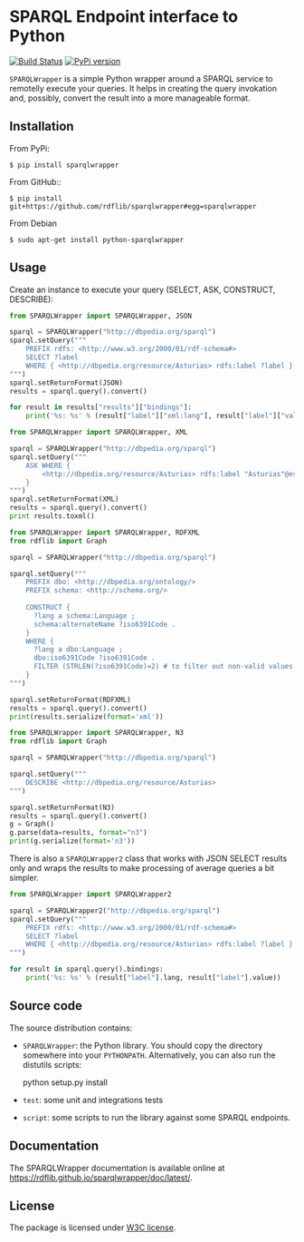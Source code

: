 # SPARQL Endpoint interface to Python

[![Build Status](https://secure.travis-ci.org/RDFLib/sparqlwrapper.svg?branch=master)](https://travis-ci.org/RDFLib/sparqlwrapper)
[![PyPi version](https://badge.fury.io/py/SPARQLWrapper.svg)](https://pypi.python.org/pypi/SPARQLWrapper)

`SPARQLWrapper` is a simple Python wrapper around a SPARQL service to remotelly execute your queries.
It helps in creating the query invokation and, possibly, convert the result into a more manageable format. 


## Installation

From PyPi:

    $ pip install sparqlwrapper


From GitHub::

    $ pip install git+https://github.com/rdflib/sparqlwrapper#egg=sparqlwrapper

From Debian

    $ sudo apt-get install python-sparqlwrapper

## Usage

Create an instance to execute your query (SELECT, ASK, CONSTRUCT, DESCRIBE):

```python
from SPARQLWrapper import SPARQLWrapper, JSON

sparql = SPARQLWrapper("http://dbpedia.org/sparql")
sparql.setQuery("""
    PREFIX rdfs: <http://www.w3.org/2000/01/rdf-schema#>
    SELECT ?label
    WHERE { <http://dbpedia.org/resource/Asturias> rdfs:label ?label }
""")
sparql.setReturnFormat(JSON)
results = sparql.query().convert()

for result in results["results"]["bindings"]:
    print('%s: %s' % (result["label"]["xml:lang"], result["label"]["value"]))
```

```python
from SPARQLWrapper import SPARQLWrapper, XML

sparql = SPARQLWrapper("http://dbpedia.org/sparql")
sparql.setQuery("""
    ASK WHERE { 
        <http://dbpedia.org/resource/Asturias> rdfs:label "Asturias"@es
    }    
""")
sparql.setReturnFormat(XML)
results = sparql.query().convert()
print results.toxml()
```

```python
from SPARQLWrapper import SPARQLWrapper, RDFXML
from rdflib import Graph

sparql = SPARQLWrapper("http://dbpedia.org/sparql")

sparql.setQuery("""
    PREFIX dbo: <http://dbpedia.org/ontology/>
    PREFIX schema: <http://schema.org/>
    
    CONSTRUCT {
      ?lang a schema:Language ;
      schema:alternateName ?iso6391Code . 
    }
    WHERE {
      ?lang a dbo:Language ;
      dbo:iso6391Code ?iso6391Code .
      FILTER (STRLEN(?iso6391Code)=2) # to filter out non-valid values
    }
""")

sparql.setReturnFormat(RDFXML)
results = sparql.query().convert()
print(results.serialize(format='xml'))
```

```python
from SPARQLWrapper import SPARQLWrapper, N3
from rdflib import Graph

sparql = SPARQLWrapper("http://dbpedia.org/sparql")

sparql.setQuery("""
    DESCRIBE <http://dbpedia.org/resource/Asturias>
""")

sparql.setReturnFormat(N3)
results = sparql.query().convert()
g = Graph()
g.parse(data=results, format="n3")
print(g.serialize(format='n3'))
```

There is also a `SPARQLWrapper2` class that works with JSON SELECT results only and wraps the results to make processing of average queries a bit simpler.

```python
from SPARQLWrapper import SPARQLWrapper2

sparql = SPARQLWrapper2("http://dbpedia.org/sparql")
sparql.setQuery("""
    PREFIX rdfs: <http://www.w3.org/2000/01/rdf-schema#>
    SELECT ?label
    WHERE { <http://dbpedia.org/resource/Asturias> rdfs:label ?label }
""")

for result in sparql.query().bindings:
    print('%s: %s' % (result["label"].lang, result["label"].value))
```

## Source code

The source distribution contains:

* `SPARQLWrapper`: the Python library. You should copy the directory somewhere into your `PYTHONPATH`. Alternatively, you can also run the distutils scripts:

    python setup.py install

* `test`: some unit and integrations tests
  
* `script`: some scripts to run the library against some SPARQL endpoints.

## Documentation

The SPARQLWrapper documentation is available online at https://rdflib.github.io/sparqlwrapper/doc/latest/.

## License

The package is licensed under [W3C license](https://www.w3.org/Consortium/Legal/2015/copyright-software-and-document).

